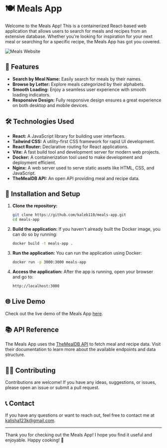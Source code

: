 # 🍽️ Meals App

Welcome to the Meals App! This is a containerized React-based web application that allows users to search for meals and recipes from an extensive database. Whether you're looking for inspiration for your next meal or searching for a specific recipe, the Meals App has got you covered.

![Meals Website](https://i.postimg.cc/7PGKbp3W/Screenshot-2024-06-25-230130.png)

## 🚀 Features

- **Search by Meal Name:** Easily search for meals by their names.
- **Browse by Letter:** Explore meals categorized by their alphabets.
- **Smooth Loading:** Enjoy a seamless user experience with smooth loading indicators.
- **Responsive Design:** Fully responsive design ensures a great experience on both desktop and mobile devices.

## 🛠️ Technologies Used

- **React:** A JavaScript library for building user interfaces.
- **Tailwind CSS:** A utility-first CSS framework for rapid UI development.
- **React Router:** Declarative routing for React applications.
- **Vite:** A fast build tool and development server for modern web projects.
- **Docker:** A containerization tool used to make development and deployment efficient.
- **Nginx:** A web server used to serve static assets like HTML, CSS, and JavaScript.
- **TheMealDB API:** An open API providing meal and recipe data.

## 🔧 Installation and Setup

1. **Clone the repository:**
    ```bash
    git clone https://github.com/kaleb110/meals-app.git
    cd meals-app
    ```

2. **Build the application:**
    If you haven't already built the Docker image, you can do so by running:
    ```bash
    docker build -t meals-app .
    ```

3. **Run the application:**
    You can run the application using Docker:
    ```bash
    docker run -p 3000:3000 meals-app
    ```

4. **Access the application:**
    After the app is running, open your browser and go to:
    ```bash
    http://localhost:3000
    ```

## 🌐 Live Demo

Check out the live demo of the Meals App [here](https://recipe-app-lb96.onrender.com/).

## 📚 API Reference

The Meals App uses the [TheMealDB API](https://www.themealdb.com/api.php) to fetch meal and recipe data. Visit their documentation to learn more about the available endpoints and data structure.

## 👩‍💻 Contributing

Contributions are welcome! If you have any ideas, suggestions, or issues, please open an issue or submit a pull request.

## 📞 Contact

If you have any questions or want to reach out, feel free to contact me at [kalisha123k@gmail.com](mailto:kalisha123k@gmail.com).

---

Thank you for checking out the Meals App! I hope you find it useful and enjoyable. Happy cooking! 🍳
